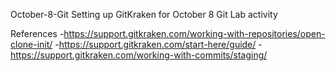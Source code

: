 October-8-Git
Setting up GitKraken for October 8 Git Lab activity

References
-https://support.gitkraken.com/working-with-repositories/open-clone-init/
-https://support.gitkraken.com/start-here/guide/
-https://support.gitkraken.com/working-with-commits/staging/